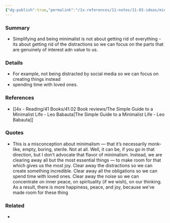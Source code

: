 ```yaml
---
{"dg-publish":true,"permalink":"/1x-references/11-notes/11-03-ideas/minimalist-means-clearing-out-what-is-not-important-so-we-have-space-to-focus-on-what-is/","title":"Minimalist means clearing out what is not important so we have space to focus on what is.","created":"2024-02-14T20:18:27.021+03:00","updated":"2024-02-14T20:18:27.021+03:00"}
---
```



### Summary
- Simplifying and being minimalist is not about getting rid of everything - its about getting rid of the distractions so we can focus on the parts that are genuinely of interest adn value to us.

### Details
- For example, not being distracted by social media so we can focus on creating things instead
- spending time with loved ones.

### References
- [[4x - Reading/41 Books/41.02 Book reviews/The Simple Guide to a Minimalist Life - Leo Babauta\|The Simple Guide to a Minimalist Life - Leo Babauta]]

### Quotes
- This is a misconception about minimalism — that it’s necessarily monk-like, empty, boring, sterile. Not at all. Well, it can be, if you go in that direction, but I don’t advocate that flavor of minimalism. Instead, we are clearing away all but the most essential things — to make room for that which gives us the most joy. Clear away the distractions so we can create something incredible. Clear away all the obligations so we can spend time with loved ones. Clear away the noise so we can concentrate on inner peace, on spirituality (if we wish), on our thinking. As a result, there is more happiness, peace, and joy, because we’ve made room for these thing

### Related
- 